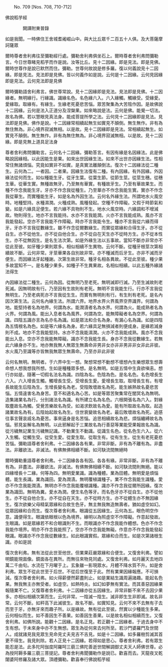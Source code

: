 ﻿　　No. 709 [Nos. 708, 710-712]

佛說稻芋經

　　　　闕譯附東普錄


如是我聞。一時佛住王舍城耆阇崛山中。與大比丘眾千二百五十人俱。及大菩薩摩訶薩眾

爾時尊者舍利弗往至彌勒經行處。彌勒舍利弗俱坐石上。爾時尊者舍利弗問彌勒言。今日世尊睹見稻芋而作是說。汝等比丘。見十二因緣。即是見法。即是見佛。爾時世尊作是說已默然而住。彌勒。世尊何故說是修多羅。復以何義說見十二因緣。即是見法。見法即是見佛。皆以何義作如是說。云何是十二因緣。云何見因緣即是見法。云何見法即是見佛

爾時彌勒語舍利弗言。佛世尊常說。見十二因緣即是見法。見法即是見佛。十二因緣者。無明緣行。行緣識。識緣名色。名色緣六入。六入緣觸。觸緣受。受緣愛。愛緣取。取緣有。有緣生。生緣老死憂悲苦惱。眾苦聚集為大苦陰作因。是故佛說十二因緣。云何是法入正道分及涅槃果。如來略說是法。云何是佛。能覺一切法。故名為佛。若以慧眼見真法身。能成菩提所學之法。云何見十二因緣即是見法。見法即是見佛。佛作是說。十二因緣常相續起無生如實見不顛倒。無生無作。非有為無住無為。非心境界寂滅無相。以是故。見十二因緣即是見法。常相續起無生。如實見不顛倒。無生無作。非有為無住無為。非心境界寂滅無相。以是故。見十二因緣。即是見無上道具足法身

尊者舍利弗問彌勒言。云何名十二因緣。彌勒答言。有因有緣是名因緣法。此是佛略說因緣相。以此因能生是果。如來出世因緣生法。如來不出世亦因緣生法。性相常住無諸煩惱。究竟如實非不如實。是真實法離顛倒法。復次十二因緣法從二種生。云何為二。一者因。二者果。因緣生法復有二種。有內因緣。有外因緣。外因緣法從何而生。如似種能生牙。從牙生葉。從葉生節。從節生莖。從莖生穗。從穗生華。從華生實。無種故無牙。乃至無有華實。有種故牙生。乃至有華故果生。而種不作念我能生牙。牙亦不作念我從種生。乃至華亦不作念我能生實。實亦不作念我從華生。而實種能生牙。如是名為外因生法。云何名外緣生法。所謂地水火風空時。地種堅持。水種濕潤。火種成熟。風種發起。空種不作障礙。又假于時節氣和變。如是六緣具足便生。若六緣不具物則不生。地水火風空時。六緣調和不增減故。物則得生。地亦不言我能持。水亦不言我能潤。火亦不言我能成熟。風亦不言我能發起。空亦不言我能不作障礙。時亦不言我能令生。種亦不言我從六緣而得牙。牙亦不言我從數緣生。雖不作念從爾數緣生。而實從眾緣和合得生牙。亦不從自生。亦不從他生。亦不從自他合生。亦不從自在天生亦不從時方生。亦不從本性生。亦不從無因生。是名生法次第。如是外緣生法以五事故。當知不斷亦非常亦不從此至彼。如牙種少果則眾多。相似相續不生異物。云何不斷。從種牙根莖次第相續故不斷。云何非常。牙莖華果各自別故非常。亦不種滅而后牙生。亦非不滅而牙便生。而因緣法牙起種謝。次第生故非常。種牙名相各異故。不從此至彼。種少果多故當知不一。是名種少果多。如種子不生異果故。名相似相續。以此五種外緣諸法得生

內因緣法從二種生。云何為因。從無明乃至老死。無明滅即行滅。乃至生滅故則老死滅。因無明故有行。乃至因有生故則有老死。無明不言我能生行。行亦不言我從無明生。乃至老病死亦不言我從生生。而實有無明則有行。有生則有老死。是名內因次第生法。云何名內緣生法。所謂六界。地界水界火界風界空界識界。何謂為地。能堅持者名為地界。何謂為水。能潤漬者名為水界。何謂為火。能成熟者名為火界。何謂為風。能出入息者名為風界。何謂為空。能無障礙者名為空界。何謂為識。四陰五識亦言為名亦名為識。如是眾法和合名為身。有漏心名為識。如是四陰為五情根名為色。如是等六緣名為身。若六緣具足無損減者則便成身。是緣若減身則不成。地亦不念我能堅持。水亦不念我能濕潤。火亦不念我能成熟。風亦不念我能出入息。空亦不念我能無障礙。識亦不念我能生長。身亦不念我從數緣生。若無此六緣身亦不生。地亦無我無人無眾生無壽命非男非女亦非非男非非女非此非彼。水火風乃至識等亦皆無我無眾生無壽命。乃至亦非此非彼

云何名無明。無明者。于六界中生一想。聚想常想不動想不壞想內生樂想眾生想壽命想人想我想我所想。生如是種種眾多想。是名無明。如是五情中生貪欲嗔恚。想行亦如是。隨著一切假名法名為識。四陰為名。色陰為色。是名名色。名色增長生六入。六入增長生觸。觸增長生受。受增長生愛。愛增長生取。取增長生有。有增長故能生后陰為生。生增長變名為老。受陰敗壞故名為死。能生嫉熱故名憂悲苦惱。五情違害名為身苦。意不和適名為心苦。如是等眾苦聚集常在闇冥名為無明。造集諸業名為行。分別諸法名為識。有所建立名為名色。六根開張名為六入。對緣取塵故名為觸。受覺苦樂故名為受。如渴求飲故名為愛。能有所取故名為取。起造諸業故名為有。后陰始起故名為生。住世衰變故名為老。最后敗壞故名為死。追感往事言聲哀戚名為憂苦。事來逼身是名苦惱。追思相續故名為悲。煩惱纏縛故名為惱。邪見妄解名為無明。以此邪解起于三業故名為行善惡等業能受果報故名為識。從污穢無記業生污穢無記識。不動業生不動識。從識生名色。從名色生六入。從六入生觸。從觸生受。從受生愛。從愛生取。從取生有。從有生生。從生有老死憂悲苦惱。彌勒語尊者舍利弗。十二因緣各各有果。非常非斷。非有為不離有為。非盡法。非離欲法。非滅法。有佛無佛相續不斷。如河駃流間無絕時

爾時彌勒重語尊者舍利弗。十二因緣各各有因。各各有緣。非常非斷。非有為不離有為。非盡法。非離欲法。非滅法。有佛無佛相續不斷。如河駃流間則無絕。能以四緣增長十二緣。何等為四。無明愛業識。識為種體。業為田體。無明愛是煩惱體。能生長識。業為識田。愛為潤漬。無明覆植識種子。業不作念我能生識種。愛亦不作念我能潤漬。無明亦不作念我能覆植識種。識亦不作念我從爾所因緣。復次業為識田。無明為糞。愛水為潤。便生名色等牙。而名色牙亦不從自生。亦不從他生。亦不從自他合生。亦不從自在天生。亦不從時方生。亦不從體生亦不無因緣生。復次欲樂父母精氣眾緣和合故生色牙。無主無我無造無壽者。猶如虛空如幻。從眾因緣和合而生。復次尊者舍利弗。眼識從五因緣生。云何為五。眼色明空作意。識便得生。眼識依眼根以色為境界。緣明以為照虛空不作障礙。作意起發故。生眼識。如是眾緣若不和合眼識則不生。而眼識亦不作念我能作體想。色亦不作念我能作境界。明亦不作念我能照了。空亦不作念我能無礙。作意亦不作念我能發起眼識。眼識亦不作念我從數緣生。如此眼識實假。眾緣和合而生。如是次第諸根生識。亦如是說

復次舍利弗。無有法從此世至他世。但業果莊嚴眾緣和合便生。又復舍利弗。譬如明鏡能現面像。鏡面各在異所。而無往來物見同處。又復舍利弗。如月麗天去地四萬二千由旬。水流在下月曜于上。玄象雖一影現眾水。月體不降水質不升。如是舍利弗。眾生不從此世至于后世。不從后世復至于此。然有業果因緣報應。不可損減。復次尊者舍利弗。如火得薪便然薪盡則止。如是業結生識周遍諸趣。能起名色果。無我無主亦無受者。如虛空。如熱時炎。如幻如夢無有實法。而其善惡因緣果報隨業不亡。又復尊者舍利弗。十二因緣亦從五因緣生。非常非斷不來不去因少果多。亦相似相續次第而生。云何非常。一陰滅一陰生。滅非即生生非即滅。故名非常。云何不斷。如秤高下此滅彼生。故名不斷。如實知見。云何不來不去無有子去而至于牙。亦無牙來而趣子所。以是緣故。無有從此至彼。然實以少種能生多果。云何相似而生。如不善因生不善果。如善因生善果。以是故名相似相續而生。又復舍利弗。如佛所說。能觀十二因緣。是名正見。若正觀十二因緣者。于過去身中不生有想。于未來身中亦不生無想。眾生為從何來去何所至。若沙門婆羅門及世間人。成就諸見我見眾生見命見丈夫見吉不吉見。如是十二因緣。如多羅樹剪滅其首更不得生。我見則除。若人正見十二因緣。若得如是思心。尊者舍利弗。若有眾生能忍是法。此多陀阿伽度阿羅呵三藐三佛陀善逝世間解調御丈夫天人師佛世尊。必為授阿耨多羅三藐三菩提記。尊者舍利弗聞彌勒作是說已。歡喜而去。天龍夜叉乾闥婆阿修羅及諸大眾。頂禮彌勒。歡喜奉行佛說稻芋經
